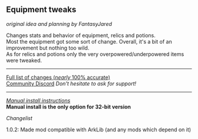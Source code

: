 ## Equipment tweaks
*original idea and planning by FantasyJared*

Changes stats and behavior of equipment, relics and potions.  
Most the equipment got some sort of change. Overall, it's a bit of an improvement but nothing too wild.  
As for relics and potions only the very overpowered/underpowered items were tweaked.


---
[Full list of changes (*nearly* 100% accurate)](https://docs.google.com/document/d/120mZExGCaLq8Vvc6D7XcMur9-v53euveqXbF9XS03Ug/edit?usp=sharing)  
[Community Discord](https://discord.gg/mdgNC4pYjR) *Don't hesitate to ask for support!*

---
[*Manual install instructions*](https://github.com/Neoshrimp/ChronoArk-gameplay-plugins#installation)  
**Manual install is the only option for 32-bit version**

*Changelist*

1.0.2: Made mod compatible with ArkLib (and any mods which depend on it)